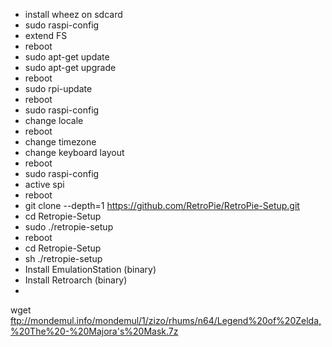 - install wheez on sdcard
- sudo raspi-config
- extend FS
- reboot
- sudo apt-get update
- sudo apt-get upgrade
- reboot
- sudo rpi-update
- reboot
- sudo raspi-config
- change locale
- reboot
- change timezone
- change keyboard layout
- reboot
- sudo raspi-config
- active spi
- reboot
- git clone --depth=1 https://github.com/RetroPie/RetroPie-Setup.git
- cd Retropie-Setup
- sudo ./retropie-setup
- reboot
- cd Retropie-Setup
- sh ./retropie-setup
- Install EmulationStation (binary)
- Install Retroarch (binary)
- 


wget ftp://mondemul.info/mondemul/1/zizo/rhums/n64/Legend%20of%20Zelda,%20The%20-%20Majora's%20Mask.7z
